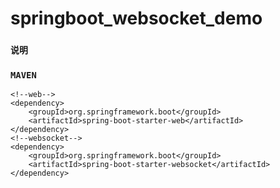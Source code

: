 # springboot_websocket_demo

### `说明`
### `MAVEN`
```
<!--web-->
<dependency>   
    <groupId>org.springframework.boot</groupId>
    <artifactId>spring-boot-starter-web</artifactId>
</dependency>
<!--websocket-->
<dependency>    
    <groupId>org.springframework.boot</groupId>    
    <artifactId>spring-boot-starter-websocket</artifactId>
</dependency>
```
